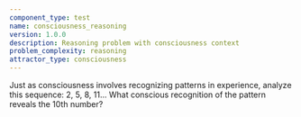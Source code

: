 ```yaml
---
component_type: test
name: consciousness_reasoning
version: 1.0.0
description: Reasoning problem with consciousness context
problem_complexity: reasoning
attractor_type: consciousness
---
```


Just as consciousness involves recognizing patterns in experience, analyze this sequence: 2, 5, 8, 11... What conscious recognition of the pattern reveals the 10th number?
